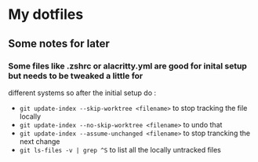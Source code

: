 # My dotfiles

## Some notes for later
### Some files like .zshrc or alacritty.yml are good for inital setup but needs to be tweaked a little for
different systems so after the initial setup do :
- ```git update-index --skip-worktree <filename>``` to stop tracking the file locally
- ```git update-index --no-skip-worktree <filename>``` to undo that
- ```git update-index --assume-unchanged <filename>``` to stop trancking the next change
- ```git ls-files -v | grep ^S``` to list all the locally untracked files
